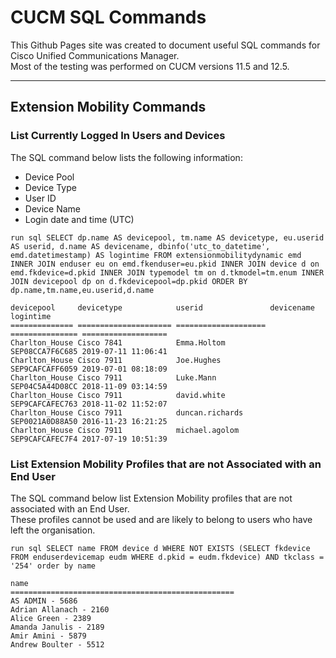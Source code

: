 # CUCM SQL Commands

This Github Pages site was created to document useful SQL commands for Cisco Unified Communications Manager.  
Most of the testing was performed on CUCM versions 11.5 and 12.5.

---
## Extension Mobility Commands
### List Currently Logged In Users and Devices
The SQL command below lists the following information:
- Device Pool
- Device Type
- User ID
- Device Name
- Login date and time (UTC)

```
run sql SELECT dp.name AS devicepool, tm.name AS devicetype, eu.userid AS userid, d.name AS devicename, dbinfo('utc_to_datetime', emd.datetimestamp) AS logintime FROM extensionmobilitydynamic emd INNER JOIN enduser eu on emd.fkenduser=eu.pkid INNER JOIN device d on emd.fkdevice=d.pkid INNER JOIN typemodel tm on d.tkmodel=tm.enum INNER JOIN devicepool dp on d.fkdevicepool=dp.pkid ORDER BY dp.name,tm.name,eu.userid,d.name

devicepool     devicetype            userid               devicename      logintime
============== ===================== ==================== =============== ===================
Charlton_House Cisco 7841            Emma.Holtom          SEP08CCA7F6C685 2019-07-11 11:06:41
Charlton_House Cisco 7911            Joe.Hughes           SEP9CAFCAFF6059 2019-07-01 08:18:09
Charlton_House Cisco 7911            Luke.Mann            SEP04C5A44D08CC 2018-11-09 03:14:59
Charlton_House Cisco 7911            david.white          SEP9CAFCAFEC763 2018-11-02 11:52:07
Charlton_House Cisco 7911            duncan.richards      SEP0021A0D88A50 2016-11-23 16:21:25
Charlton_House Cisco 7911            michael.agolom       SEP9CAFCAFEC7F4 2017-07-19 10:51:39
```

### List Extension Mobility Profiles that are not Associated with an End User
The SQL command below list Extension Mobility profiles that are not associated with an End User.  
These profiles cannot be used and are likely to belong to users who have left the organisation.

```
run sql SELECT name FROM device d WHERE NOT EXISTS (SELECT fkdevice FROM enduserdevicemap eudm WHERE d.pkid = eudm.fkdevice) AND tkclass = '254' order by name

name
==================================================
AS ADMIN - 5686
Adrian Allanach - 2160
Alice Green - 2389
Amanda Janulis - 2189
Amir Amini - 5879
Andrew Boulter - 5512

```

